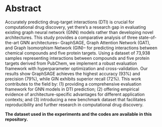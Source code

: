 # Abstract
Accurately predicting drug-target interactions (DTI) is crucial for computational drug discovery, yet there’s a research gap in evaluating existing graph neural network (GNN) models rather than developing novel architectures. This study provides a comparative analysis of three state-of-the-art GNN architectures– GraphSAGE, Graph Attention Network (GAT), and Graph Isomorphism Network (GIN)– for predicting interactions between chemical compounds and five protein targets. Using a dataset of 73,938 samples representing interactions between compounds and five protein targets derived from PubChem, we implement a robust evaluation framework with hyperparameter optimization and cross-validation. Our results show GraphSAGE achieves the highest accuracy (93%) and precision (79%), while GIN exhibits superior recall (72%). This work contributes to the field by: (1) providing a comprehensive evaluation framework for GNN models in DTI prediction; (2) offering empirical evidence of architecture-specific advantages for different application contexts; and (3) introducing a new benchmark dataset that facilitates reproducibility and further research in computational drug discovery.

**The dataset used in the experiments and the codes are available in this repository.**

